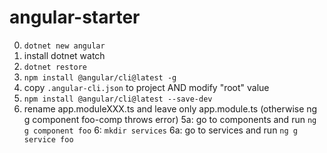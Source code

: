 # angular-starter
0. `dotnet new angular`
1. install dotnet watch
2. `dotnet restore`
3. `npm install @angular/cli@latest -g`
3. copy `.angular-cli.json` to project AND modify "root" value
4. `npm install @angular/cli@latest --save-dev`
5. rename app.moduleXXX.ts and leave only app.module.ts (otherwise ng g component foo-comp throws error)
5a: go to components and run `ng g component foo`
6: `mkdir services`
6a: go to services and run `ng g service foo`
